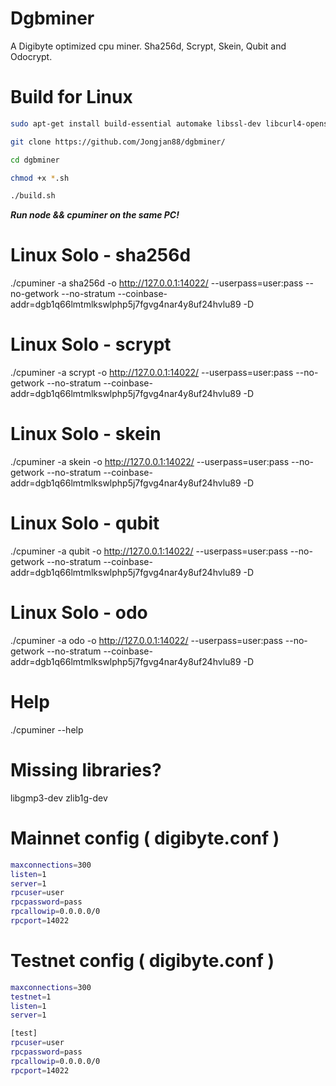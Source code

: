 # Dgbminer
A Digibyte optimized cpu miner. Sha256d, Scrypt, Skein, Qubit and Odocrypt.

# Build for Linux
```bash
sudo apt-get install build-essential automake libssl-dev libcurl4-openssl-dev lib32z1-dev libjansson-dev libgmp-dev git

git clone https://github.com/Jongjan88/dgbminer/

cd dgbminer

chmod +x *.sh

./build.sh
```


***Run node && cpuminer on the same PC!***

# Linux Solo - sha256d
./cpuminer -a sha256d -o http://127.0.0.1:14022/ --userpass=user:pass --no-getwork --no-stratum --coinbase-addr=dgb1q66lmtmlkswlphp5j7fgvg4nar4y8uf24hvlu89 -D

# Linux Solo - scrypt
./cpuminer -a scrypt -o http://127.0.0.1:14022/ --userpass=user:pass --no-getwork --no-stratum --coinbase-addr=dgb1q66lmtmlkswlphp5j7fgvg4nar4y8uf24hvlu89 -D

# Linux Solo - skein
./cpuminer -a skein -o http://127.0.0.1:14022/ --userpass=user:pass --no-getwork --no-stratum --coinbase-addr=dgb1q66lmtmlkswlphp5j7fgvg4nar4y8uf24hvlu89 -D

# Linux Solo - qubit
./cpuminer -a qubit -o http://127.0.0.1:14022/ --userpass=user:pass --no-getwork --no-stratum --coinbase-addr=dgb1q66lmtmlkswlphp5j7fgvg4nar4y8uf24hvlu89 -D

# Linux Solo - odo
./cpuminer -a odo -o http://127.0.0.1:14022/ --userpass=user:pass --no-getwork --no-stratum --coinbase-addr=dgb1q66lmtmlkswlphp5j7fgvg4nar4y8uf24hvlu89 -D



# Help
./cpuminer --help

# Missing libraries?
libgmp3-dev zlib1g-dev

# Mainnet config ( digibyte.conf )
```bash
maxconnections=300
listen=1
server=1
rpcuser=user
rpcpassword=pass
rpcallowip=0.0.0.0/0
rpcport=14022
```
# Testnet config ( digibyte.conf )
```bash
maxconnections=300
testnet=1
listen=1
server=1

[test]
rpcuser=user
rpcpassword=pass
rpcallowip=0.0.0.0/0
rpcport=14022
```
